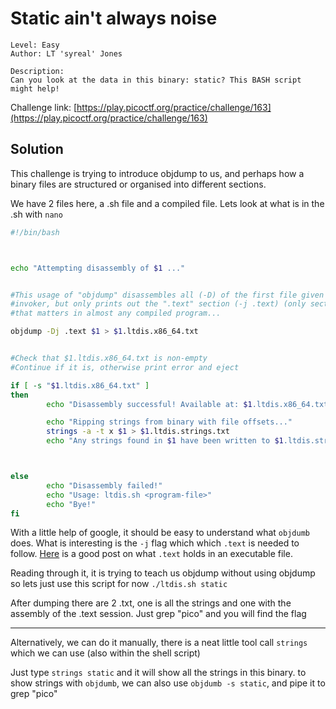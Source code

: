 # Static ain't always noise

```
Level: Easy
Author: LT 'syreal' Jones

Description:
Can you look at the data in this binary: static? This BASH script might help!
```
Challenge link: [https://play.picoctf.org/practice/challenge/163](https://play.picoctf.org/practice/challenge/163)

## Solution

This challenge is trying to introduce objdump to us, and perhaps how a binary files are structured or organised into different sections.

We have 2 files here, a .sh file and a compiled file. Lets look at what is in the .sh with `nano`

```sh
#!/bin/bash



echo "Attempting disassembly of $1 ..."


#This usage of "objdump" disassembles all (-D) of the first file given by
#invoker, but only prints out the ".text" section (-j .text) (only section
#that matters in almost any compiled program...

objdump -Dj .text $1 > $1.ltdis.x86_64.txt


#Check that $1.ltdis.x86_64.txt is non-empty
#Continue if it is, otherwise print error and eject

if [ -s "$1.ltdis.x86_64.txt" ]
then
        echo "Disassembly successful! Available at: $1.ltdis.x86_64.txt"

        echo "Ripping strings from binary with file offsets..."
        strings -a -t x $1 > $1.ltdis.strings.txt
        echo "Any strings found in $1 have been written to $1.ltdis.strings.txt with file offset"



else
        echo "Disassembly failed!"
        echo "Usage: ltdis.sh <program-file>"
        echo "Bye!"
fi
```

With a little help of google, it should be easy to understand what `objdumb` does. What is interesting is the `-j` flag which which `.text` is 
needed to follow. [Here](https://stackoverflow.com/questions/42305467/executable-section-headers-meaning-and-use) is a good post on what `.text` holds 
in an executable file. 

Reading through it, it is trying to teach us objdump without using objdump so lets just use this script for now `./ltdis.sh static`

After dumping there are 2 .txt, one is all the strings and one with the assembly of the .text session. Just grep "pico" and you will find the flag

---
Alternatively, we can do it manually, there is a neat little tool call `strings` which we can use (also within the shell script)

Just type `strings static` and it will show all the strings in this binary. to show strings with `objdumb`, we can also use `objdumb -s static`, and pipe it to grep "pico"
